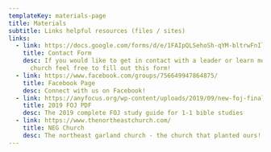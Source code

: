 ```yaml
---
templateKey: materials-page
title: Materials
subtitle: Links helpful resources (files / sites)
links:
  - link: https://docs.google.com/forms/d/e/1FAIpQLSehoSh-qYM-bltrwFnIlNSbYvblSCQAaUL7iPq18hiQJMIC6w/viewform?usp=sf_link
    title: Contact Form
    desc: If you would like to get in contact with a leader or learn more about our
      church feel free to fill out this form!
  - link: https://www.facebook.com/groups/756649947864875/
    title: Facebook Page
    desc: Connect with us on Facebook!
  - link: https://anyfocus.org/wp-content/uploads/2019/09/new-foj-final-version-9.5.19-1.pdf
    title: 2019 FOJ PDF
    desc: The 2019 complete FOJ study guide for 1-1 bible studies
  - link: https://www.thenortheastchurch.com/
    title: NEG Church
    desc: The northeast garland church - the church that planted ours!
---
```

